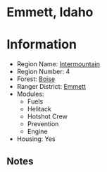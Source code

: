 
Emmett, Idaho
=============
  
# Information  
* Region Name: [Intermountain]()  
* Region Number: 4  
* Forest: [Boise](http://www.fs.usda.gov/boise)  
* Ranger District: [Emmett]()  
* Modules:  
  - Fuels  
  - Helitack  
  - Hotshot Crew  
  - Prevention  
  - Engine  
* Housing: Yes  
  
## Notes

